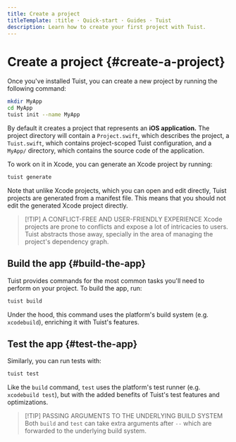 ```yaml
---
title: Create a project
titleTemplate: :title · Quick-start · Guides · Tuist
description: Learn how to create your first project with Tuist.
---
```


# Create a project {#create-a-project}

Once you've installed Tuist, you can create a new project by running the following command:

```bash
mkdir MyApp
cd MyApp
tuist init --name MyApp
```

By default it creates a project that represents an **iOS application.** The project directory will contain a `Project.swift`, which describes the project, a `Tuist.swift`, which contains project-scoped Tuist configuration, and a `MyApp/` directory, which contains the source code of the application.

To work on it in Xcode, you can generate an Xcode project by running:

```bash
tuist generate
```

Note that unlike Xcode projects, which you can open and edit directly, Tuist projects are generated from a manifest file. This means that you should not edit the generated Xcode project directly.

> [!TIP] A CONFLICT-FREE AND USER-FRIENDLY EXPERIENCE
> Xcode projects are prone to conflicts and expose a lot of intricacies to users. Tuist abstracts those away, specially in the area of managing the project's dependency graph.

## Build the app {#build-the-app}

Tuist provides commands for the most common tasks you'll need to perform on your project. To build the app, run:

```bash
tuist build
```

Under the hood, this command uses the platform's build system (e.g. `xcodebuild`), enriching it with Tuist's features.

## Test the app {#test-the-app}

Similarly, you can run tests with:

```bash
tuist test
```

Like the `build` command, `test` uses the platform's test runner (e.g. `xcodebuild test`), but with the added benefits of Tuist's test features and optimizations.

> [!TIP] PASSING ARGUMENTS TO THE UNDERLYING BUILD SYSTEM
> Both `build` and `test` can take extra arguments after `--` which are forwarded to the underlying build system.
